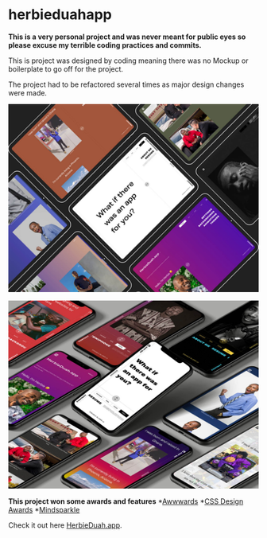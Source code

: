 # herbieduahapp

**This is a very personal project and was never meant for public eyes so please excuse my terrible coding practices and commits.**<br />

This is project was designed by coding meaning there was no Mockup or boilerplate to go off for the project.
<br />

The project had to be refactored several times as major design changes were made.
<br />

![WhatIfTherewasanapp](./src/media/appImages/desktop/WhatIfHomepage.jpg  "App Mock Up on iPAD")

![WhatIfTherewasanapp](./src/media/appImages/desktop/WhatIfAnAppForEveryone.jpg  "App Mock Up on iPhone X")

**This project won some awards and features**
*[Awwwards](https://www.awwwards.com/sites/herbieduah-app)
*[CSS Design Awards](https://www.cssdesignawards.com/sites/herbieduah-app/36099/)
*[Mindsparkle](https://mindsparklemag.com/website/herbieduah-app-by-herbie-duah/)

Check it out here
[HerbieDuah.app](https://www.herbieduah.app).
<br />

